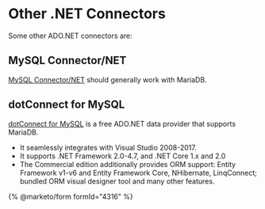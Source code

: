 # Other .NET Connectors

Some other ADO.NET connectors are:

## MySQL Connector/NET

[MySQL Connector/NET](https://dev.mysql.com/downloads/connector/net/) should generally work with MariaDB.

## dotConnect for MySQL

[dotConnect for MySQL](https://www.devart.com/dotconnect/mysql/) is a free ADO.NET data provider that supports MariaDB.

* It seamlessly integrates with Visual Studio 2008-2017.
* It supports .NET Framework 2.0-4.7, and .NET Core 1.x and 2.0
* The Commercial edition additionally provides ORM support: Entity Framework v1-v6 and Entity Framework Core, NHibernate, LinqConnect; bundled ORM visual designer tool and many other features.


{% @marketo/form formId="4316" %}
